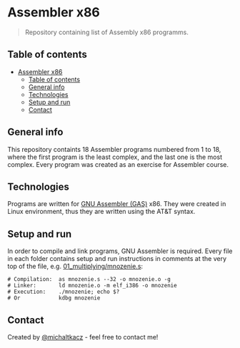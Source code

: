 # Assembler x86
> Repository containing list of Assembly x86 programms.

## Table of contents
- [Assembler x86](#assembler-x86)
  - [Table of contents](#table-of-contents)
  - [General info](#general-info)
  - [Technologies](#technologies)
  - [Setup and run](#setup-and-run)
  - [Contact](#contact)

## General info
This repository containts 18 Assembler programs numbered from 1 to 18, where the first program is the least complex, and the last one is the most complex. Every program was created as an exercise for Assembler course.

## Technologies
Programs are written for [GNU Assembler (GAS)](https://en.wikipedia.org/wiki/GNU_Assembler) x86. They were created in Linux environment, thus they are written using the AT&T syntax.

## Setup and run
In order to compile and link programs, GNU Assembler is required. Every file in each folder contains setup and run instructions in comments at the very top of the file, e.g. [01_multiplying/mnozenie.s](./01_multiplying/mnozenie.s):
```
# Compilation:  as mnozenie.s --32 -o mnozenie.o -g
# Linker:       ld mnozenie.o -m elf_i386 -o mnozenie
# Execution:    ./mnozenie; echo $?
# Or            kdbg mnozenie
```

## Contact
Created by [@michaltkacz](https://github.com/michaltkacz) - feel free to contact me!
